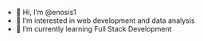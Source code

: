 - 👋 Hi, I’m @enosis1
- 👀 I’m interested in web development and data analysis
- 🌱 I’m currently learning Full Stack Development


<!---
enosis1/enosis1 is a ✨ special ✨ repository because its `README.md` (this file) appears on your GitHub profile.
You can click the Preview link to take a look at your changes.
--->
